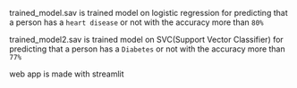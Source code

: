 trained_model.sav is trained model on logistic regression for predicting that a person has a `heart disease` or not with the accuracy more than `80%`

trained_model2.sav is trained model on SVC(Support Vector Classifier) for predicting that a person has a `Diabetes` or not with the accuracy more than `77%`

web app is made with streamlit
